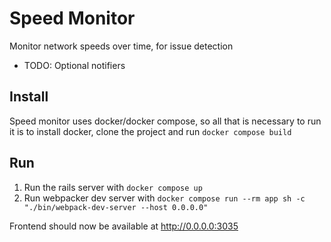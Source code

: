 # Speed Monitor
Monitor network speeds over time, for issue detection
 - TODO: Optional notifiers

## Install
Speed monitor uses docker/docker compose, so all that is necessary to
run it is to install docker, clone the project and run `docker compose build`

## Run
1) Run the rails server with `docker compose up`
2) Run webpacker dev server with `docker compose run --rm app sh -c "./bin/webpack-dev-server --host 0.0.0.0"`

Frontend should now be available at http://0.0.0.0:3035
